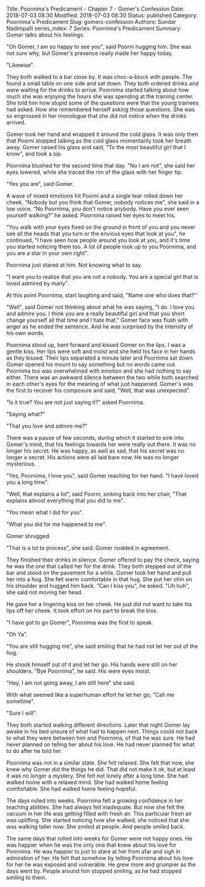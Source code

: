 Title: Poornima's Predicament - Chapter 7 - Gomer's Confession
Date: 2018-07-03 08:30
Modified: 2018-07-03 08:30
Status: published
Category: Poornima's Predicament
Slug: gomers-confession
Authors: Sundar Nadimpalli
series_index: 7
Series: Poornima's Predicament
Summary: Gomer talks about his feelings.

"Oh Gomer, I am so happy to see you", said Poorni hugging him. She was not sure why, but Gomer's presence really made her happy today.  

"Likewise". 

They both walked to a bar close by. It was choc-a-block with people. The found a small table on one side and sat down. They both ordered drinks and were waiting for the drinks to arrive. Poornima started talking about how much she was enjoying the hours she was spending at the training center. She told him how stupid some of the questions were that the young trainees had asked. How she remembered herself asking those questions. She was so engrossed in her monologue that she did not notice when the drinks arrived.  

Gomer took her hand and wrapped it around the cold glass. It was only then that Poorni stopped talking as the cold glass momentarily took her breath away. Gomer raised his glass and said, "To the most beautiful girl that I know", and took a sip.  

Poornima blushed for the second time that day. "No I am not", she said her eyes lowered, while she traced the rim of the glass with her finger tip.  

"Yes you are", said Gomer. 

A wave of mixed emotions hit Poorni and a single tear rolled down her cheek. "Nobody but you think that Gomer, nobody notices me", she said in a low voice. 
"No Poornima, you don't notice anybody. Have you ever seen yourself walking?” he asked. Poornima raised her eyes to meet his.  

"You walk with your eyes fixed on the ground in front of you and you never see all the heads that you turn or the envious eyes that look at you", he continued, "I have seen how people around you look at you, and it's time you started noticing them too. A lot of people look up to you Poornima, and you are a star in your own right". 

Poornima just stared at him. Not knowing what to say.  

"I want you to realize that you are not a nobody. You are a special girl that is loved admired by many".     

At this point Poornima, start laughing and said, "Name one who does that?”  

"Well", said Gomer not thinking about what he was saying, "I do. I love you and admire you. I think you are a really beautiful girl and that you short change yourself all that time and I hate that." Gomer face was flush with anger as he ended the sentence. And he was surprised by the intensity of his own words.  

Poornima stood up, bent forward and kissed Gomer on the lips. I was a gentle kiss. Her lips were soft and moist and she held his face in her hands as they kissed.  Their lips separated a minute later and Poornima sat down.  
Gomer opened his mount to say something but no words came out. Poornima too was overwhelmed with emotion and she had nothing to say either. There was an awkward silence between the two while both searched in each other's eyes for the meaning of what just happened. Gomer's was the first to recover his composure and said, "Well, that was unexpected".  

"Is it true? You are not just saying it?” asked Poornima.  

"Saying what?" 

"That you love and admire me?" 

There was a pause of few seconds, during which it started to sink into Gomer's mind, that his feelings towards her were really out there. It was no longer his secret. He was happy, as well as sad, that his secret was no longer a secret. His actions were all laid bare now. He was no longer mysterious.  

"Yes, Poornima, I love you", said Gomer reaching for her hand. "I have loved you a long time".  

"Well, that explains a lot", said Poorni, sinking back into her chair, "That explains almost everything that you did to me".  

"You mean what I did for you". 

"What you did for me happened to me".  

Gomer shrugged.  

"That is a lot to process", she said. Gomer nodded in agreement.  

They finished their drinks in silence. Gomer offered to pay the check, saying he was the one that called her for the drink. They both stepped out of the bar and stood on the pavement for a while. Gomer took her hand and pull her into a hug. She felt warm comfortable in that hug. She put her chin on his shoulder and hugged him back. "Can I kiss you", he asked. "Uh huh", she said not moving her head.  

He gave her a lingering kiss on her cheek. He just did not want to take his lips off her cheek. It took effort on his part to break the kiss.  

"I have got to go Gomer", Poornima was the first to speak.  

"Oh Ya". 

"You are still hugging me", she said smiling that he had not let her out of the hug.  

He shook himself out of it and let her go. His hands were still on her shoulders. "Bye Poornima", he said. His were eyes moist.  

"Hey, I am not going away, I am still here" she said.  

With what seemed like a superhuman effort he let her go, "Call me sometime".  

"Sure I will". 

They both started walking different directions. Later that night Gomer lay awake in his bed unsure of what had to happen next. Things could not back to what they were between him and Poornima, of that he was sure. He had never planned on telling her about his love. He had never planned for what to do after he told her.  

Poornima was not in a similar state. She felt relaxed. She felt that now, she knew why Gomer did the things he did. That did not make it ok, but at least it was no longer a mystery. She felt not lonely after a long time. She had walked home with a relaxed mind. She had walked home feeling comfortable. She had walked home feeling hopeful.  

The days rolled into weeks. Poornima felt a growing confidence in her teaching abilities. She had always felt inadequate. But now she felt the vacuum in her life was getting filled with fresh air. This particular  fresh air was uplifting. She started noticing how she walked; she noticed that she was walking taller now. She smiled at people. And people smiled back.  

The same days that rolled into weeks for Gomer were not happy ones. He was happier when he was the only one that knew about his love for Poornima. He was happier to just to stare at her from afar and sigh in admiration of her. He felt that somehow by telling Poornima about his love for her he was exposed and vulnerable. He grew more and grumpier as the days went by. People around him stopped smiling, as he had stopped smiling to them. 

